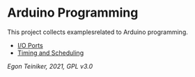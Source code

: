 # Arduino Programming

This project collects examplesrelated to Arduino programming.

* [I/O Ports](https://github.com/teiniker/teiniker-lectures-computerscience/tree/master/arduino/io-ports)
* [Timing and Scheduling](https://github.com/teiniker/teiniker-lectures-arduino/tree/main/timing)


*Egon Teiniker, 2021, GPL v3.0* 
